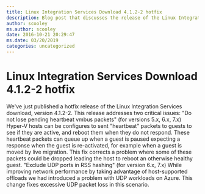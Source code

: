 ```yaml
---
title: Linux Integration Services Download 4.1.2-2 hotfix
description: Blog post that discusses the release of the Linux Integration Services version 4.1.2-2 hotfix and what issues it addresses.
author: scooley
ms.author: scooley
date: 2016-10-21 20:29:47
ms.date: 03/20/2019
categories: uncategorized
---
```


# Linux Integration Services Download 4.1.2-2 hotfix

We've just published a hotfix release of the Linux Integration Services download, version 4.1.2-2. This release addresses two critical issues: "Do not lose pending heartbeat vmbus packets" (for versions 5.x, 6.x, 7.x) Hyper-V hosts can be configures to sent "heartbeat" packets to guests to see if they are active, and reboot them when they do not respond. These heartbeat packets can queue up when a guest is paused expecting a response when the guest is re-activated, for example when a guest is moved by live migration. This fix corrects a problem where some of these packets could be dropped leading the host to reboot an otherwise healthy guest. "Exclude UDP ports in RSS hashing" (for version 6.x, 7.x) While improving network performance by taking advantage of host-supported offloads we had introduced a problem with UDP workloads on Azure. This change fixes excessive UDP packet loss in this scenario. 